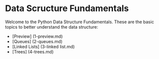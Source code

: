 # Data Scructure Fundamentals

Welcome to the Python Data Structure Fundamentals. These are the basic topics to better understand the data structure:

- [Preview] (1-preview.md)
- [Queues] (2-queues.md)
- [Linked Lists] (3-linked list.md)
- [Trees] (4-trees.md)
